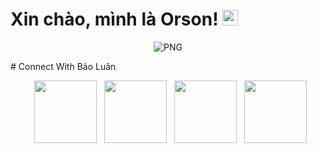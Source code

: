 <h1> Xin chào, mình là Orson! <img src="https://i.pinimg.com/originals/4c/4f/68/4c4f684de3f549ed136e608f21ff4154.gif" width="25"></h1> 

<p align="center">
    <img align="center" alt="PNG" src="https://i.pinimg.com/originals/4c/4f/68/4c4f684de3f549ed136e608f21ff4154.gif" />
</p> 
# Connect With Bảo Luân
<p align="center"> 
&nbsp; <a href="https://www.instagram.com/blbl_2008" target="_blank" rel="noopener noreferrer"><img src="https://img.icons8.com/plasticine/100/000000/instagram-new.png" width="100" /></a> 
&nbsp; <a href="https://github.com/BuiLeBaoLuanProCoder" target="_blank" rel="noopener noreferrer"><img src="https://img.icons8.com/plasticine/100/000000/github.png" width="100" /></a>
&nbsp; <a href="https://www.facebook.com/BuiLeBaoLuan.X.YasuoQuangNgai.Trum.Lien.Quan.VN.08/" target="_blank" rel="noopener noreferrer"><img src="https://img.icons8.com/plasticine/100/000000/facebook.png"  width="100" /></a>
&nbsp; <a href="mailto:builebaoluan.vpbq@gmail.com" target="_blank" rel="noopener noreferrer"><img src="https://img.icons8.com/plasticine/100/000000/gmail.png"  width="100" /></a>
</p>
